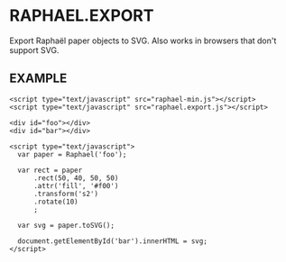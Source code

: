 RAPHAEL.EXPORT
=============
Export Raphaël paper objects to SVG. Also works in browsers that don't support SVG.

EXAMPLE
-------

    <script type="text/javascript" src="raphael-min.js"></script>
    <script type="text/javascript" src="raphael.export.js"></script>
    
    <div id="foo"></div>
    <div id="bar"></div>
    
    <script type="text/javascript">
      var paper = Raphael('foo');
      
      var rect = paper
          .rect(50, 40, 50, 50)
          .attr('fill', '#f00')
          .transform('s2')
          .rotate(10)
          ;
      
      var svg = paper.toSVG();
        
  	  document.getElementById('bar').innerHTML = svg;
    </script>
